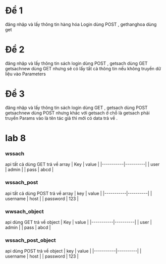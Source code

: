 # Đề 1

đăng nhập và lấy thông tin hàng hóa
Login dùng POST , gethanghoa dùng get

# Đề 2

đăng nhập và lấy thông tin sách
login dùng POST , getsach dùng GET
getsachnew dùng GET nhưng sẽ có lấy tất cả thông tin nếu không truyền dữ liệu vào Parameters

# Đề 3

đăng nhập và lấy thông tin sách
login dùng GET , getsach dùng POST
getsachnew dùng POST nhưng khác với getsach ở chỗ là getsach phải truyền Params vào là tên tác giả thì mới có data trả về .

# lab 8

### wssach

api tất cả dùng GET trả về array
| Key | value |
|-----------|----------|
| user | admin |
| pass | abcd |

### wssach_post

api tất cả dùng POST trả về array
| key | value |
|-----------|----------|
| username | host |
| password | 123 |

### wwsach_object

api dùng GET trả về object
| Key | value |
|-----------|----------|
| user | admin |
| pass | abcd |

### wssach_post_object

api dùng POST trả về object
| key | value |
|-----------|----------|
| username | host |
| password | 123 |
